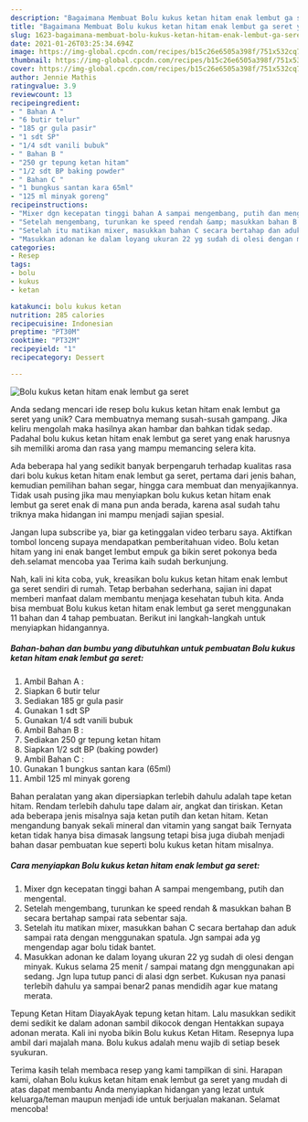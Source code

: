 ```yaml
---
description: "Bagaimana Membuat Bolu kukus ketan hitam enak lembut ga seret yang Bisa Manjain Lidah"
title: "Bagaimana Membuat Bolu kukus ketan hitam enak lembut ga seret yang Bisa Manjain Lidah"
slug: 1623-bagaimana-membuat-bolu-kukus-ketan-hitam-enak-lembut-ga-seret-yang-bisa-manjain-lidah
date: 2021-01-26T03:25:34.694Z
image: https://img-global.cpcdn.com/recipes/b15c26e6505a398f/751x532cq70/bolu-kukus-ketan-hitam-enak-lembut-ga-seret-foto-resep-utama.jpg
thumbnail: https://img-global.cpcdn.com/recipes/b15c26e6505a398f/751x532cq70/bolu-kukus-ketan-hitam-enak-lembut-ga-seret-foto-resep-utama.jpg
cover: https://img-global.cpcdn.com/recipes/b15c26e6505a398f/751x532cq70/bolu-kukus-ketan-hitam-enak-lembut-ga-seret-foto-resep-utama.jpg
author: Jennie Mathis
ratingvalue: 3.9
reviewcount: 13
recipeingredient:
- " Bahan A "
- "6 butir telur"
- "185 gr gula pasir"
- "1 sdt SP"
- "1/4 sdt vanili bubuk"
- " Bahan B "
- "250 gr tepung ketan hitam"
- "1/2 sdt BP baking powder"
- " Bahan C "
- "1 bungkus santan kara 65ml"
- "125 ml minyak goreng"
recipeinstructions:
- "Mixer dgn kecepatan tinggi bahan A sampai mengembang, putih dan mengental."
- "Setelah mengembang, turunkan ke speed rendah &amp; masukkan bahan B secara bertahap sampai rata sebentar saja."
- "Setelah itu matikan mixer, masukkan bahan C secara bertahap dan aduk sampai rata dengan menggunakan spatula. Jgn sampai ada yg mengendap agar bolu tidak bantet."
- "Masukkan adonan ke dalam loyang ukuran 22 yg sudah di olesi dengan minyak. Kukus selama 25 menit / sampai matang dgn menggunakan api sedang. Jgn lupa tutup panci di alasi dgn serbet. Kukusan nya panasi terlebih dahulu ya sampai benar2 panas mendidih agar kue matang merata."
categories:
- Resep
tags:
- bolu
- kukus
- ketan

katakunci: bolu kukus ketan 
nutrition: 285 calories
recipecuisine: Indonesian
preptime: "PT30M"
cooktime: "PT32M"
recipeyield: "1"
recipecategory: Dessert

---
```



![Bolu kukus ketan hitam enak lembut ga seret](https://img-global.cpcdn.com/recipes/b15c26e6505a398f/751x532cq70/bolu-kukus-ketan-hitam-enak-lembut-ga-seret-foto-resep-utama.jpg)

Anda sedang mencari ide resep bolu kukus ketan hitam enak lembut ga seret yang unik? Cara membuatnya memang susah-susah gampang. Jika keliru mengolah maka hasilnya akan hambar dan bahkan tidak sedap. Padahal bolu kukus ketan hitam enak lembut ga seret yang enak harusnya sih memiliki aroma dan rasa yang mampu memancing selera kita.

Ada beberapa hal yang sedikit banyak berpengaruh terhadap kualitas rasa dari bolu kukus ketan hitam enak lembut ga seret, pertama dari jenis bahan, kemudian pemilihan bahan segar, hingga cara membuat dan menyajikannya. Tidak usah pusing jika mau menyiapkan bolu kukus ketan hitam enak lembut ga seret enak di mana pun anda berada, karena asal sudah tahu triknya maka hidangan ini mampu menjadi sajian spesial.

Jangan lupa subscribe ya, biar ga ketinggalan video terbaru saya. Aktifkan tombol lonceng supaya mendapatkan pemberitahuan video. Bolu ketan hitam yang ini enak banget lembut empuk ga bikin seret pokonya beda deh.selamat mencoba yaa Terima kaih sudah berkunjung.


Nah, kali ini kita coba, yuk, kreasikan bolu kukus ketan hitam enak lembut ga seret sendiri di rumah. Tetap berbahan sederhana, sajian ini dapat memberi manfaat dalam membantu menjaga kesehatan tubuh kita. Anda bisa membuat Bolu kukus ketan hitam enak lembut ga seret menggunakan 11 bahan dan 4 tahap pembuatan. Berikut ini langkah-langkah untuk menyiapkan hidangannya.

<!--inarticleads1-->

##### Bahan-bahan dan bumbu yang dibutuhkan untuk pembuatan Bolu kukus ketan hitam enak lembut ga seret:

1. Ambil  Bahan A :
1. Siapkan 6 butir telur
1. Sediakan 185 gr gula pasir
1. Gunakan 1 sdt SP
1. Gunakan 1/4 sdt vanili bubuk
1. Ambil  Bahan B :
1. Sediakan 250 gr tepung ketan hitam
1. Siapkan 1/2 sdt BP (baking powder)
1. Ambil  Bahan C :
1. Gunakan 1 bungkus santan kara (65ml)
1. Ambil 125 ml minyak goreng


Bahan peralatan yang akan dipersiapkan terlebih dahulu adalah tape ketan hitam. Rendam terlebih dahulu tape dalam air, angkat dan tiriskan. Ketan ada beberapa jenis misalnya saja ketan putih dan ketan hitam. Ketan mengandung banyak sekali mineral dan vitamin yang sangat baik Ternyata ketan tidak hanya bisa dimasak langsung tetapi bisa juga diubah menjadi bahan dasar pembuatan kue seperti bolu kukus ketan hitam misalnya. 

<!--inarticleads2-->

##### Cara menyiapkan Bolu kukus ketan hitam enak lembut ga seret:

1. Mixer dgn kecepatan tinggi bahan A sampai mengembang, putih dan mengental.
1. Setelah mengembang, turunkan ke speed rendah &amp; masukkan bahan B secara bertahap sampai rata sebentar saja.
1. Setelah itu matikan mixer, masukkan bahan C secara bertahap dan aduk sampai rata dengan menggunakan spatula. Jgn sampai ada yg mengendap agar bolu tidak bantet.
1. Masukkan adonan ke dalam loyang ukuran 22 yg sudah di olesi dengan minyak. Kukus selama 25 menit / sampai matang dgn menggunakan api sedang. Jgn lupa tutup panci di alasi dgn serbet. Kukusan nya panasi terlebih dahulu ya sampai benar2 panas mendidih agar kue matang merata.


Tepung Ketan Hitam DiayakAyak tepung ketan hitam. Lalu masukkan sedikit demi sedikit ke dalam adonan sambil dikocok dengan Hentakkan supaya adonan merata. Kali ini nyoba bikin Bolu kukus Ketan Hitam. Resepnya lupa ambil dari majalah mana. Bolu kukus adalah menu wajib di setiap besek syukuran. 

Terima kasih telah membaca resep yang kami tampilkan di sini. Harapan kami, olahan Bolu kukus ketan hitam enak lembut ga seret yang mudah di atas dapat membantu Anda menyiapkan hidangan yang lezat untuk keluarga/teman maupun menjadi ide untuk berjualan makanan. Selamat mencoba!
